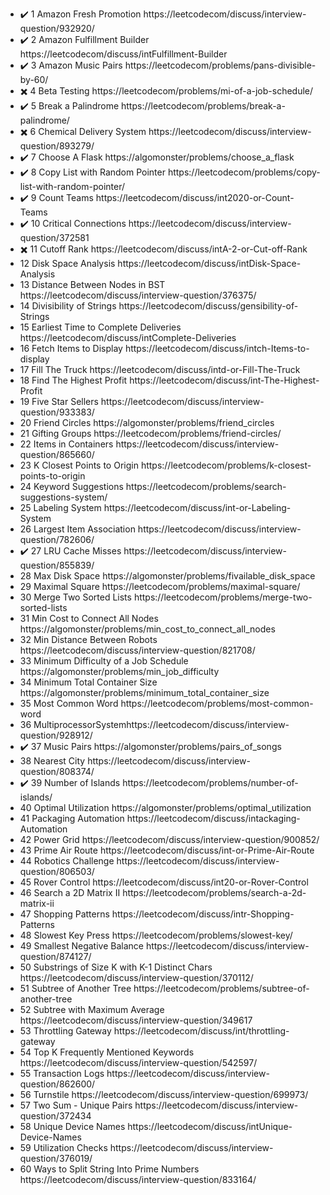 - :heavy_check_mark: 1 Amazon Fresh Promotion https://leetcodecom/discuss/interview-question/932920/
- :heavy_check_mark: 2 Amazon Fulfillment Builder https://leetcodecom/discuss/intFulfillment-Builder
- :heavy_check_mark: 3 Amazon Music Pairs https://leetcodecom/problems/pans-divisible-by-60/
- :heavy_multiplication_x: 4 Beta Testing https://leetcodecom/problems/mi-of-a-job-schedule/
- :heavy_check_mark: 5 Break a Palindrome https://leetcodecom/problems/break-a-palindrome/
- :heavy_multiplication_x: 6 Chemical Delivery System https://leetcodecom/discuss/interview-question/893279/
- :heavy_check_mark: 7 Choose A Flask https://algomonster/problems/choose_a_flask
- :heavy_check_mark: 8 Copy List with Random Pointer https://leetcodecom/problems/copy-list-with-random-pointer/
- :heavy_check_mark: 9 Count Teams https://leetcodecom/discuss/int2020-or-Count-Teams
- :heavy_check_mark: 10 Critical Connections https://leetcodecom/discuss/interview-question/372581
- :heavy_multiplication_x: 11 Cutoff Rank https://leetcodecom/discuss/intA-2-or-Cut-off-Rank
- 12 Disk Space Analysis https://leetcodecom/discuss/intDisk-Space-Analysis
- 13 Distance Between Nodes in BST https://leetcodecom/discuss/interview-question/376375/
- 14 Divisibility of Strings https://leetcodecom/discuss/gensibility-of-Strings
- 15 Earliest Time to Complete Deliveries https://leetcodecom/discuss/intComplete-Deliveries
- 16 Fetch Items to Display https://leetcodecom/discuss/intch-Items-to-display
- 17 Fill The Truck https://leetcodecom/discuss/intd-or-Fill-The-Truck
- 18 Find The Highest Profit https://leetcodecom/discuss/int-The-Highest-Profit
- 19 Five Star Sellers https://leetcodecom/discuss/interview-question/933383/
- 20 Friend Circles https://algomonster/problems/friend_circles
- 21 Gifting Groups https://leetcodecom/problems/friend-circles/
- 22 Items in Containers https://leetcodecom/discuss/interview-question/865660/
- 23 K Closest Points to Origin https://leetcodecom/problems/k-closest-points-to-origin
- 24 Keyword Suggestions https://leetcodecom/problems/search-suggestions-system/
- 25 Labeling System https://leetcodecom/discuss/int-or-Labeling-System
- 26 Largest Item Association https://leetcodecom/discuss/interview-question/782606/
- :heavy_check_mark: 27 LRU Cache Misses https://leetcodecom/discuss/interview-question/855839/
- 28 Max Disk Space https://algomonster/problems/fivailable_disk_space
- 29 Maximal Square https://leetcodecom/problems/maximal-square/
- 30 Merge Two Sorted Lists https://leetcodecom/problems/merge-two-sorted-lists
- 31 Min Cost to Connect All Nodes https://algomonster/problems/min_cost_to_connect_all_nodes
- 32 Min Distance Between Robots https://leetcodecom/discuss/interview-question/821708/
- 33 Minimum Difficulty of a Job Schedule https://algomonster/problems/min_job_difficulty
- 34 Minimum Total Container Size https://algomonster/problems/minimum_total_container_size
- 35 Most Common Word https://leetcodecom/problems/most-common-word
- 36 MultiprocessorSystemhttps://leetcodecom/discuss/interview-question/928912/
- :heavy_check_mark: 37 Music Pairs https://algomonster/problems/pairs_of_songs
- 38 Nearest City https://leetcodecom/discuss/interview-question/808374/
- :heavy_check_mark: 39 Number of Islands https://leetcodecom/problems/number-of-islands/
- 40 Optimal Utilization https://algomonster/problems/optimal_utilization
- 41 Packaging Automation https://leetcodecom/discuss/intackaging-Automation
- 42 Power Grid https://leetcodecom/discuss/interview-question/900852/
- 43 Prime Air Route https://leetcodecom/discuss/int-or-Prime-Air-Route
- 44 Robotics Challenge https://leetcodecom/discuss/interview-question/806503/
- 45 Rover Control https://leetcodecom/discuss/int20-or-Rover-Control
- 46 Search a 2D Matrix II https://leetcodecom/problems/search-a-2d-matrix-ii
- 47 Shopping Patterns https://leetcodecom/discuss/intr-Shopping-Patterns
- 48 Slowest Key Press https://leetcodecom/problems/slowest-key/
- 49 Smallest Negative Balance https://leetcodecom/discuss/interview-question/874127/
- 50 Substrings of Size K with K-1 Distinct Chars https://leetcodecom/discuss/interview-question/370112/
- 51 Subtree of Another Tree https://leetcodecom/problems/subtree-of-another-tree
- 52 Subtree with Maximum Average https://leetcodecom/discuss/interview-question/349617
- 53 Throttling Gateway https://leetcodecom/discuss/int/throttling-gateway
- 54 Top K Frequently Mentioned Keywords https://leetcodecom/discuss/interview-question/542597/
- 55 Transaction Logs https://leetcodecom/discuss/interview-question/862600/
- 56 Turnstile https://leetcodecom/discuss/interview-question/699973/
- 57 Two Sum - Unique Pairs https://leetcodecom/discuss/interview-question/372434
- 58 Unique Device Names https://leetcodecom/discuss/intUnique-Device-Names
- 59 Utilization Checks https://leetcodecom/discuss/interview-question/376019/
- 60 Ways to Split String Into Prime Numbers https://leetcodecom/discuss/interview-question/833164/